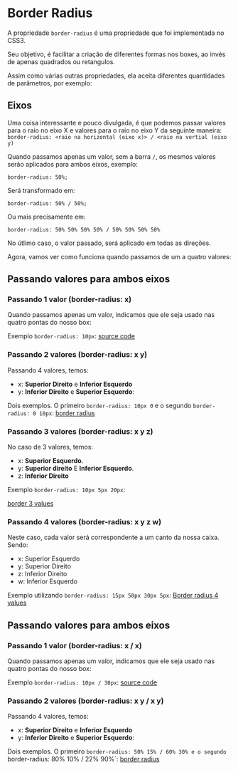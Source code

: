 # Border Radius

A propriedade `border-radius` é uma propriedade que foi implementada no CSS3.

Seu objetivo, é facilitar a criação de diferentes formas nos boxes, ao invés de apenas quadrados ou retangulos.

Assim como várias outras propriedades, ela aceita diferentes quantidades de parâmetros, por exemplo:

## Eixos
Uma coisa interessante e pouco divulgada, é que podemos passar valores para o raio no eixo X e valores para o raio no eixo Y da seguinte maneira: `border-radius: <raio na horizontal (eixo x)> / <raio na vertial (eixo y)`

Quando passamos apenas um valor, sem a barra `/`, os mesmos valores serão aplicados para ambos eixos, exemplo:

```
border-radius: 50%;
```

Será transformado em:

```
border-radius: 50% / 50%;
```

Ou mais precisamente em:

```
border-radius: 50% 50% 50% 50% / 50% 50% 50% 50%
```

No útlimo caso, o valor passado, será aplicado em todas as direções. 

Agora, vamos ver como funciona quando passamos de um a quatro valores:

## Passando valores para ambos eixos
### Passando 1 valor (border-radius: x)
Quando passamos apenas um valor, indicamos que ele seja usado nas quatro pontas do nosso box:

Exemplo `border-radius: 10px`:
[source code](https://jsfiddle.net/raulfdm/8a21e24h/3/)

### Passando 2 valores (border-radius: x y)
Passando 4 valores, temos:
* x: **Superior Direito** e **Inferior Esquerdo**
* y: **Inferior Direito** e **Superior Esquerdo**:

Dois exemplos. O primeiro `border-radius: 10px 0` e o segundo `border-radius: 0 10px`: 
[border radius](https://jsfiddle.net/raulfdm/8a21e24h/8/)

### Passando 3 valores (border-radius: x y z)

No caso de 3 valores, temos:
 * x: **Superior Esquerdo**. 
 * y: **Superior direito** E **Inferior Esquerdo**. 
 * z: **Inferior Direito**

Exemplo `border-radius: 10px 5px 20px`:

[border 3 values](https://jsfiddle.net/raulfdm/8a21e24h/6/)

### Passando 4 valores (border-radius: x y z w)
Neste caso, cada valor será correspondente a um canto da nossa caixa. Sendo:
* x: Superior Esquerdo
* y: Superior Direito
* z: Inferior Direito
* w: Inferior Esquerdo

Exemplo utilizando `border-radius: 15px 50px 30px 5px`:
[Border radius 4 values](https://jsfiddle.net/raulfdm/8a21e24h/7/)

## Passando valores para ambos eixos
### Passando 1 valor (border-radius: x / x)
Quando passamos apenas um valor, indicamos que ele seja usado nas quatro pontas do nosso box:

Exemplo `border-radius: 10px / 30px`:
[source code](https://jsfiddle.net/raulfdm/8a21e24h/9/)

### Passando 2 valores (border-radius: x y / x y)
Passando 4 valores, temos:
* x: **Superior Direito** e **Inferior Esquerdo**
* y: **Inferior Direito** e **Superior Esquerdo**:

Dois exemplos. O primeiro `border-radius: 50% 15% / 60% 30% e o segundo `border-radius: 80% 10% / 22% 90%`: 
[border radius](https://jsfiddle.net/raulfdm/8a21e24h/10/)
